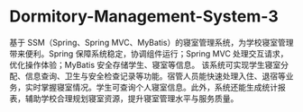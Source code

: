 # Dormitory-Management-System-3
基于 SSM（Spring、Spring MVC、MyBatis）的寝室管理系统，为学校寝室管理带来便利。Spring 保障系统稳定，协调组件运行；Spring MVC 处理交互请求，优化操作体验；MyBatis 安全存储学生、寝室等信息。  该系统可实现学生寝室分配、信息查询、卫生与安全检查记录等功能。宿管人员能快速处理入住、退宿等业务，实时掌握寝室情况。学生可查询个人寝室信息。此外，系统还能生成统计报表，辅助学校合理规划寝室资源，提升寝室管理水平与服务质量。 
